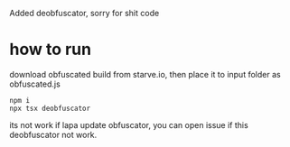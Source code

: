 Added deobfuscator, sorry for shit code

# how to run

download obfuscated build from starve.io, then place it to input folder as obfuscated.js  

`npm i`  
`npx tsx deobfuscator`  


its not work if lapa update obfuscator, you can open issue if this deobfuscator not work.
